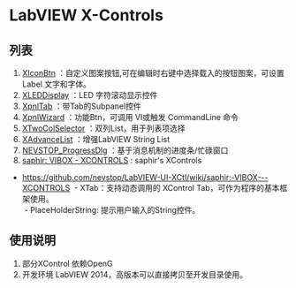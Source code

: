LabVIEW X-Controls
========================================

列表
-----------------

 1. [XIconBtn](https://github.com/nevstop/LabVIEW-UI-XCtl/wiki/XIconBtn)
 ：自定义图案按钮,可在编辑时右键中选择载入的按钮图案，可设置Label 文字和字体。
 2. [XLEDDisplay](https://github.com/nevstop/LabVIEW-UI-XCtl/wiki/XLEDDisplay)
 ：LED 字符滚动显示控件
 3. [XpnlTab](https://github.com/nevstop/LabVIEW-UI-XCtl/wiki/XpnlTab)
 ：带Tab的Subpanel控件
 4. [XpnlWizard](https://github.com/nevstop/LabVIEW-UI-XCtl/wiki/XpnlWizard)
 ：功能Btn，可调用 VI或触发 CommandLine 命令
 5. [XTwoColSelector](https://github.com/nevstop/LabVIEW-UI-XCtl/wiki/XTwoColSelector)
 ：双列List，用于列表项选择
 6. [XAdvanceList](https://github.com/nevstop/LabVIEW-UI-XCtl/wiki/XAdvanceList)
 ：增强LabVIEW String List
 7. [NEVSTOP_ProgressDlg](https://github.com/nevstop/LabVIEW-UI-XCtl/wiki/NEVSTOP_ProgressDlg)
 ：基于消息机制的进度条/忙碌窗口
 8. [saphir: VIBOX - XCONTROLS](http://www.saphir.fr/en/produits/vibox---xcontrols-9.html)
 : saphir's XControls  
  - https://github.com/nevstop/LabVIEW-UI-XCtl/wiki/saphir:-VIBOX---XCONTROLS
  - XTab：支持动态调用的 XControl Tab，可作为程序的基本框架使用。   
  - PlaceHolderString: 提示用户输入的String控件。

使用说明
-----------------

1.	部分XControl 依赖OpenG
2.	开发环境 LabVIEW 2014，高版本可以直接拷贝至开发目录使用。
